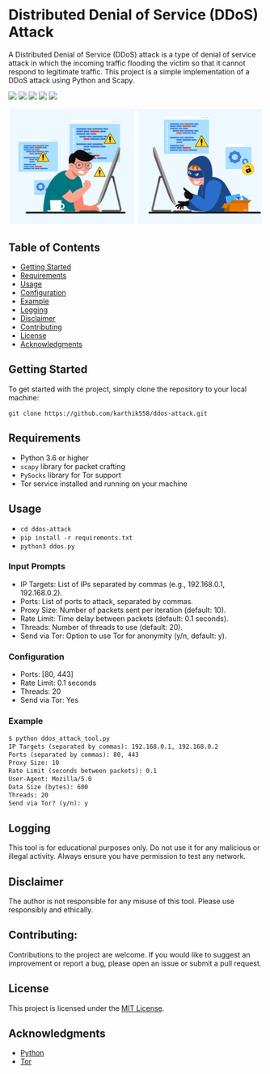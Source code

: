 # Distributed Denial of Service (DDoS) Attack

A Distributed Denial of Service (DDoS) attack is a type of denial of service attack in which the incoming traffic flooding the victim so that it cannot respond to legitimate traffic. This project is a simple implementation of a DDoS attack using Python and Scapy.

![](https://img.shields.io/github/license/karthik558/ddos-attack?style=for-the-badge)
![](https://img.shields.io/github/forks/karthik558/ddos-attack?style=for-the-badge)
![](https://img.shields.io/github/stars/karthik558/ddos-attack?style=for-the-badge)
![](https://img.shields.io/github/issues/karthik558/ddos-attack?style=for-the-badge)
![](https://img.shields.io/github/languages/code-size/karthik558/ddos-attack?style=for-the-badge)

![IMAGE](./Assets/banner.png)

## Table of Contents

- [Getting Started](#getting-started)
- [Requirements](#requirements)
- [Usage](#usage)
- [Configuration](#configuration)
- [Example](#example)
- [Logging](#logging)
- [Disclaimer](#disclaimer)
- [Contributing](#contributing)
- [License](#license)
- [Acknowledgments](#acknowledgments)

## Getting Started

To get started with the project, simply clone the repository to your local machine:

```
git clone https://github.com/karthik558/ddos-attack.git
```

## Requirements

- Python 3.6 or higher
- `scapy` library for packet crafting
- `PySocks` library for Tor support
- Tor service installed and running on your machine

## Usage

- `cd ddos-attack`
- `pip install -r requirements.txt`
- `python3 ddos.py`

### Input Prompts

- IP Targets: List of IPs separated by commas (e.g., 192.168.0.1, 192.168.0.2).
- Ports: List of ports to attack, separated by commas.
- Proxy Size: Number of packets sent per iteration (default: 10).
- Rate Limit: Time delay between packets (default: 0.1 seconds).
- Threads: Number of threads to use (default: 20).
- Send via Tor: Option to use Tor for anonymity (y/n, default: y).

### Configuration

- Ports: [80, 443]
- Rate Limit: 0.1 seconds
- Threads: 20
- Send via Tor: Yes

### Example

```
$ python ddos_attack_tool.py
IP Targets (separated by commas): 192.168.0.1, 192.168.0.2
Ports (separated by commas): 80, 443
Proxy Size: 10
Rate Limit (seconds between packets): 0.1
User-Agent: Mozilla/5.0
Data Size (bytes): 600
Threads: 20
Send via Tor? (y/n): y
```

## Logging

This tool is for educational purposes only. Do not use it for any malicious or illegal activity. Always ensure you have permission to test any network.

## Disclaimer

The author is not responsible for any misuse of this tool. Please use responsibly and ethically.

## Contributing:

Contributions to the project are welcome. If you would like to suggest an improvement or report a bug, please open an issue or submit a pull request.

## License

This project is licensed under the [MIT License](https://github.com/Udit2073/DDoS-Tool/blob/main/LICENSE).

## Acknowledgments

- [Python](https://www.python.org/)
- [Tor](https://www.torproject.org/)
